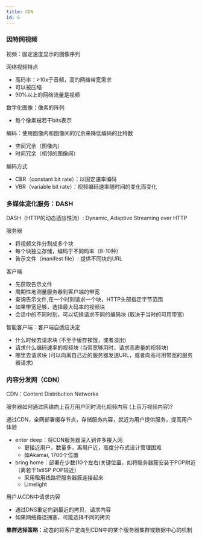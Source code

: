 ```yaml
---
title: CDN
id: 6
---
```


### 因特网视频

视频：固定速度显示的图像序列

网络视频特点

- 高码率：>10x于音频，高的网络带宽需求
- 可以被压缩
- 90%以上的网络流量是视频

数字化图像：像素的阵列

- 每个像素被若干bits表示

编码：使用图像内和图像间的冗余来降低编码的比特数

- 空间冗余（图像内）
- 时间冗余（相邻的图像间）

编码方式

- CBR（constant bit  rate）：以固定速率编码
- VBR（variable bit  rate）：视频编码速率随时间的变化而变化





### 多媒体流化服务：DASH

DASH（HTTP的动态适应性流）: Dynamic, Adaptive Streaming over HTTP

服务器

- 将视频文件分割成多个块
- 每个块独立存储，编码于不同码率（8-10种）
- 告示文件（manifest file）: 提供不同块的URL

客户端

- 先获取告示文件
- 周期性地测量服务器到客户端的带宽
- 查询告示文件,在一个时刻请求一个块，HTTP头部指定字节范围
- 如果带宽足够，选择最大码率的视频块
- 会话中的不同时刻，可以切换请求不同的编码块 (取决于当时的可用带宽) 

智能客户端：客户端自适应决定

- 什么时候去请求块 (不至于缓存挨饿，或者溢出)
- 请求什么编码速率的视频块 (当带宽够用时，请求高质量的视频块)
- 哪里去请求块 (可以向离自己近的服务器发送URL，或者向高可用带宽的服务器请求) 



### 内容分发网（CDN）

CDN：Content Distribution Networks

服务器如何通过网络向上百万用户同时流化视频内容 (上百万视频内容)?

通过CDN，全网部署缓存节点，存储服务内容，就近为用户提供服务，提高用户体验

- enter deep：将CDN服务器深入到许多接入网
  - 更接近用户，数量多，离用户近，高度分布式设计管理困难
  - 如Akamai, 1700个位置
- bring home：部署在少数(10个左右)关键位置，如将服务器簇安装于POP附近（离若干1stISP POP较近）
  - 采用租用线路将服务器簇连接起来
  - Limelight

用户从CDN中请求内容

- 通过DNS重定向到最近的拷贝，请求内容
- 如果网络路径拥塞，可能选择不同的拷贝



**集群选择策略**：动态的将客户定向到CDN中的某个服务器集群或数据中心的机制